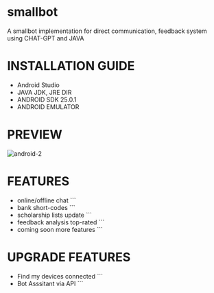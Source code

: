# smallbot
A smallbot implementation for direct communication, feedback system using CHAT-GPT and JAVA 

# INSTALLATION GUIDE
* Android Studio
* JAVA JDK, JRE DIR
* ANDROID SDK 25.0.1
* ANDROID EMULATOR

# PREVIEW
![android-2](https://user-images.githubusercontent.com/24855083/230250478-62c668d4-c748-432c-93a7-2738af03605c.png)


# FEATURES
* online/offline chat ```
* bank short-codes ```
* scholarship lists update ```
* feedback analysis top-rated ```
* coming soon more features ```


# UPGRADE FEATURES
* Find my devices connected ```
* Bot Asssitant via API ```
